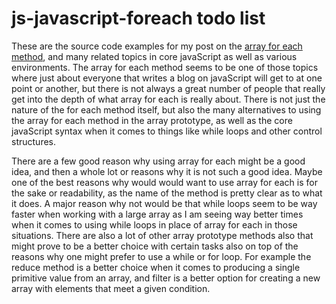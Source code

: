 # js-javascript-foreach todo list

These are the source code examples for my post on the [array for each method](https://dustinpfister.github.io/2019/02/16/js-javascript-foreach/), and many related topics in core javaScript as well as various environments. The array for each method seems to be one of those topics where just about everyone that writes a blog on javaScript will get to at one point or another, but there is not always a great number of people that really get into the depth of what array for each is really about. There is not just the nature of the for each method itself, but also the many alternatives to using the array for each method in the array prototype, as well as the core javaScript syntax when it comes to things like while loops and other control structures.

There are a few good reason why using array for each might be a good idea, and then a whole lot or reasons why it is not such a good idea. Maybe one of the best reasons why would would want to use array for each is for the sake or readability, as the name of the method is pretty clear as to what it does. A major reason why not would be that while loops seem to be way faster when working with a large array as I am seeing way better times when it comes to using while loops in place of array for each in those situations. There are also a lot of other array prototype methods also that might prove to be a better choice with certain tasks also on top of the reasons why one might prefer to use a while or for loop. For example the reduce method is a better choice when it comes to producing a single primitive value from an array, and filter is a better option for creating a new array with elements that meet a given condition.
